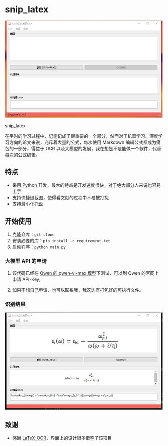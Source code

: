 # snip_latex

![](./gitimg/main.png)

snip_latex

在平时的学习过程中，记笔记成了很重要的一个部分，然而对于机器学习、深度学习方向的论文来说，充斥着大量的公式，每次使用 Markdown 编辑公式都成为痛苦的一部分，得益于 OCR 以及大模型的发展，我在想是不是能做一个软件，代替每次的公式编辑。

## 特点

- 采用 Python 开发，最大的特点是开发速度很快，对于绝大部分人来说也容易上手
- 支持快捷键截图，使得看文献的过程中不易被打扰
- 支持最小化托盘


## 开始使用

1. 克隆仓库：`git clone`
2. 安装必要的库：`pip install -r requirement.txt`
3. 启动程序：`python main.py`

### 大模型 API 的申请

1. 该代码已经在 [Qwen 的 qwen-vl-max 模型](https://www.aliyun.com/product/tongyi)下测试，可以到 Qwen 的官网上申请 API-Key;

2. 如果不想自己申请，也可以联系我，我这边有打包好的可执行文件。

### 识别结果

![](./gitimg/res.png)

## 致谢

- 感谢 [LaTeX-OCR](https://github.com/lukas-blecher/LaTeX-OCR/)，界面上的设计很多借鉴了该项目